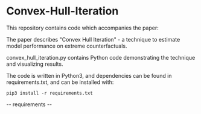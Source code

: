 # Convex-Hull-Iteration

This repository contains code which accompanies the paper: 

The paper describes "Convex Hull Iteration" - a technique to estimate model performance on extreme counterfactuals.

convex_hull_iteration.py contains Python code demonstrating the technique and visualizing results.

The code is written in Python3, and dependencies can be found in requirements.txt, and can be installed with:
```
pip3 install -r requirements.txt
```

-- requirements --
